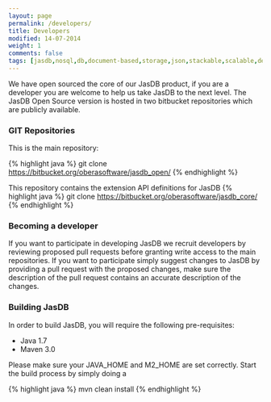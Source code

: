 ```yaml
---
layout: page
permalink: /developers/
title: Developers
modified: 14-07-2014
weight: 1
comments: false
tags: [jasdb,nosql,db,document-based,storage,json,stackable,scalable,definitions,bags,entities,instances,bag,instance,database,document storage,document,REST,obera,software,oberasoftware,obera software,indexes,btree,inverted index,Java]
---
```

We have open sourced the core of our JasDB product, if you are a developer you are welcome to help us take JasDB to the next level. The JasDB Open Source version is hosted in two bitbucket repositories which are publicly available.

### GIT Repositories
This is the main repository:

{% highlight java %}
git clone https://bitbucket.org/oberasoftware/jasdb_open/
{% endhighlight %}

This repository contains the extension API definitions for JasDB
{% highlight java %}
git clone https://bitbucket.org/oberasoftware/jasdb_core/
{% endhighlight %}

### Becoming a developer
If you want to participate in developing JasDB we recruit developers by reviewing proposed pull requests before granting write access to the main repositories. If you want to participate simply suggest changes to JasDB by providing a pull request with the proposed changes, make sure the description of the pull request contains an accurate description of the changes.

### Building JasDB
In order to build JasDB, you will require the following pre-requisites:

* Java 1.7
* Maven 3.0

Please make sure your JAVA_HOME and M2_HOME are set correctly. Start the build process by simply doing a

{% highlight java %}
  mvn clean install
{% endhighlight %}
